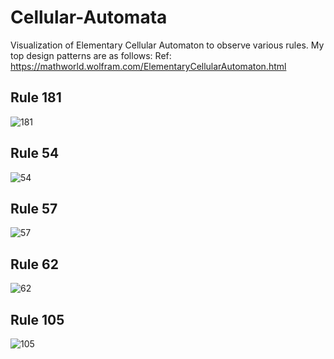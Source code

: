 # Cellular-Automata
Visualization of Elementary Cellular Automaton to observe various rules. My top design patterns are as follows:
Ref: https://mathworld.wolfram.com/ElementaryCellularAutomaton.html
## Rule 181
![181](https://user-images.githubusercontent.com/54534189/86540445-f517ea80-bf22-11ea-844d-5fc10cd20702.JPG)

## Rule 54
![54](https://user-images.githubusercontent.com/54534189/86540446-f6491780-bf22-11ea-9fb2-5a0c13b9db17.JPG)

## Rule 57
![57](https://user-images.githubusercontent.com/54534189/86540447-f77a4480-bf22-11ea-928f-7e107a2e709d.JPG)

## Rule 62
![62](https://user-images.githubusercontent.com/54534189/86540449-f9440800-bf22-11ea-9885-555ecb02520a.JPG)

## Rule 105
![105](https://user-images.githubusercontent.com/54534189/86540450-f9dc9e80-bf22-11ea-8ad3-01c5d6eca1ec.JPG)
